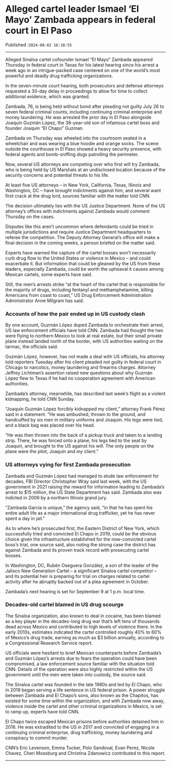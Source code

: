 # Alleged cartel leader Ismael ‘El Mayo’ Zambada appears in federal court in El Paso

Published :`2024-08-02 16:18:55`

---

Alleged Sinaloa cartel cofounder Ismael “El Mayo” Zambada appeared Thursday in federal court in Texas for his latest hearing since his arrest a week ago in an intrigue-packed case centered on one of the world’s most powerful and deadly drug trafficking organizations.

In the seven-minute court hearing, both prosecutors and defense attorneys requested a 30-day delay in proceedings to allow for time to collect additional evidence, which was granted.

Zambada, 76, is being held without bond after pleading not guilty July 26 to seven federal criminal counts, including continuing criminal enterprise and money laundering. He was arrested the prior day in El Paso alongside Joaquín Guzmán López, the 38-year-old son of infamous cartel boss and founder Joaquin “El Chapo” Guzman.

Zambada on Thursday was wheeled into the courtroom seated in a wheelchair and was wearing a blue hoodie and orange socks. The scene outside the courthouse in El Paso showed a heavy security presence, with federal agents and bomb-sniffing dogs patrolling the perimeter.

Now, several US attorneys are competing over who first will try Zambada, who is being held by US Marshals at an undisclosed location because of the security concerns and potential threats to his life.

At least five US attorneys – in New York, California, Texas, Illinois and Washington, DC – have brought indictments against him, and several want first crack at the drug lord, sources familiar with the matter told CNN.

The decision ultimately lies with the US Justice Department. None of the US attorney’s offices with indictments against Zambada would comment Thursday on the cases.

Disputes like this aren’t uncommon where defendants could be tried in multiple jurisdictions and require Justice Department headquarters to referee the competition. The Deputy Attorney General’s office will make a final decision in the coming weeks, a person briefed on the matter said.

Experts have warned the capture of the cartel bosses won’t necessarily curb drug flow to the United States or violence in Mexico – and could exacerbate it. But information that could be gleaned by the US from these leaders, especially Zambada, could be worth the upheaval it causes among Mexican cartels, some experts have said.

Still, the men’s arrests strike “at the heart of the cartel that is responsible for the majority of drugs, including fentanyl and methamphetamine, killing Americans from coast to coast,” US Drug Enforcement Administration Administrator Anne Milgram has said.

### Accounts of how the pair ended up in US custody clash

By one account, Guzmán López duped Zambada to orchestrate their arrest, US law enforcement officials have told CNN. Zambada had thought the two were flying to northern Mexico to look at real estate, but their small private plane instead landed north of the border, with US authorities waiting on the tarmac, the officials said.

Guzmán López, however, has not made a deal with US officials, his attorney told reporters Tuesday after his client pleaded not guilty in federal court in Chicago to narcotics, money laundering and firearms charges. Attorney Jeffrey Lichtman’s assertion raised new questions about why Guzmán López flew to Texas if he had no cooperation agreement with American authorities.

Zambada’s attorney, meanwhile, has described last week’s flight as a violent kidnapping, he told CNN Sunday.

“Joaquín Guzmán López forcibly kidnapped my client,” attorney Frank Pérez said in a statement. “He was ambushed, thrown to the ground, and handcuffed by six men in military uniforms and Joaquín. His legs were tied, and a black bag was placed over his head.

“He was then thrown into the back of a pickup truck and taken to a landing strip. There, he was forced onto a plane, his legs tied to the seat by Joaquín, and brought to the US against his will. The only people on the plane were the pilot, Joaquín and my client.”

### US attorneys vying for first Zambada prosecution

Zambada and Guzmán López had managed to elude law enforcement for decades, FBI Director Christopher Wray said last week, with the US government in 2021 raising the reward for information leading to Zambada’s arrest to $15 million, the US State Department has said. Zambada also was indicted in 2009 by a northern Illinois grand jury.

“Zambada Garcia is unique,” the agency said, “in that he has spent his entire adult life as a major international drug trafficker, yet he has never spent a day in jail.”

As to where he’s prosecuted first, the Eastern District of New York, which successfully tried and convicted El Chapo in 2019, could be the obvious choice given the infrastructure established for the now-convicted cartel boss’s trial, one source said, also noting the strong case the district has against Zambada and its proven track record with prosecuting cartel bosses.

In Washington, DC, Rubén Oseguera González, a son of the leader of the Jalisco New Generation Cartel – a significant Sinaloa cartel competitor – and its potential heir is preparing for trial on charges related to cartel activity after he abruptly backed out of a plea agreement in October.

Zambada’s next hearing is set for September 9 at 1 p.m. local time.

### Decades-old cartel blamed in US drug scourge

The Sinaloa organization, also known to deal in cocaine, has been blamed as a key player in the decades-long drug war that’s left tens of thousands dead across Mexico and contributed to high levels of violence there. In the early 2010s, estimates indicated the cartel controlled roughly 40% to 60% of Mexico’s drug trade, earning as much as $3 billion annually, according to a Congressional Research Service report.

US officials were hesitant to brief Mexican counterparts before Zambada’s and Guzmán López’s arrests due to fears the operation could have been compromised, a law enforcement source familiar with the situation told CNN. Details of the operation were also highly restricted within the US government until the men were taken into custody, the source said.

The Sinaloa cartel was founded in the late 1980s and led by El Chapo, who in 2019 began serving a life sentence in US federal prison. A power struggle between Zambada and El Chapo’s sons, also known as the Chapitos, has existed for some time within the organization, and with Zambada now away, violence inside the cartel and other criminal organizations in Mexico, is set to ramp up, experts have told CNN.

El Chapo twice escaped Mexican prisons before authorities detained him in 2016. He was extradited to the US in 2017 and convicted of engaging in a continuing criminal enterprise, drug trafficking, money laundering and conspiracy to commit murder.

CNN’s Eric Levenson, Emma Tucker, Polo Sandoval, Evan Perez, Nicole Chavez, Cheri Mossburg and Christina Zdanowicz contributed to this report.

---


